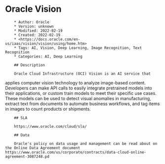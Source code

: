# Oracle Vision

        * Author: Oracle
        * Version: unknown
        * Modified: 2022-02-19
        * Created: 2022-02-19
        * <https://docs.oracle.com/en-us/iaas/vision/vision/using/home.htm>
        * Tags: AI, Vision, Deep Learning, Image Recognition, Text Recognition
        * Categories: AI, Deep Learning

        ## Description

        Oracle Cloud Infrastructure (OCI) Vision is an AI service that
applies computer vision technology to analyze image-based
content. Developers can make API calls to easily integrate
pretrained models into their applications, or custom train models to
meet their specific use cases. These models can be used to detect
visual anomalies in manufacturing, extract text from documents to
automate business workflows, and tag items in images to count
products or shipments.


        ## SLA

        https://www.oracle.com/cloud/sla/

        ## Data

        Oracle's policy on data usage and management can be read about on the Online Data Agreement document https://www.oracle.com/us/corporate/contracts/data-cloud-online-agreement-3087248.pd
